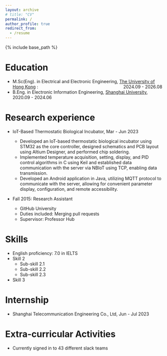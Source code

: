 ```yaml
---
layout: archive
# title: "CV"
permalink: /
author_profile: true
redirect_from:
  - /resume
---
```


{% include base_path %}

Education
======
* M.Sc(Eng). in Electrical and Electronic Engineering, [The University of Hong Kong](https://www.hku.hk/) : <span style="float: right;">2024.09 - 2026.08</span>
* B.Eng. in Electronic Information Engineering, [Shanghai University](https://www.shu.edu.cn/), 2020.09 - 2024.06

Research experience
======
* IoT-Based Thermostatic Biological Incubator, Mar - Jun 2023
  * Developed an IoT-based thermostatic biological incubator using STM32 as the core controller, designed schematics and PCB layout using Altium Designer, and performed chip soldering.
  * Implemented temperature acquisition, setting, display, and PID control algorithms in C using Keil and established data communication with the server via NBIoT using TCP, enabling data transmission.
  * Developed an Android application in Java, utilizing MQTT protocol to communicate with the server, allowing for convenient parameter display, configuration, and remote accessibility.

* Fall 2015: Research Assistant
  * GitHub University
  * Duties included: Merging pull requests
  * Supervisor: Professor Hub
  
Skills
======
* English proficiency: 7.0 in IELTS
* Skill 2
  * Sub-skill 2.1
  * Sub-skill 2.2
  * Sub-skill 2.3
* Skill 3

Internship
======
* Shanghai Telecommunication Engineering Co., Ltd, Jun - Jul 2023
   
Extra-curricular Activities
======
* Currently signed in to 43 different slack teams

